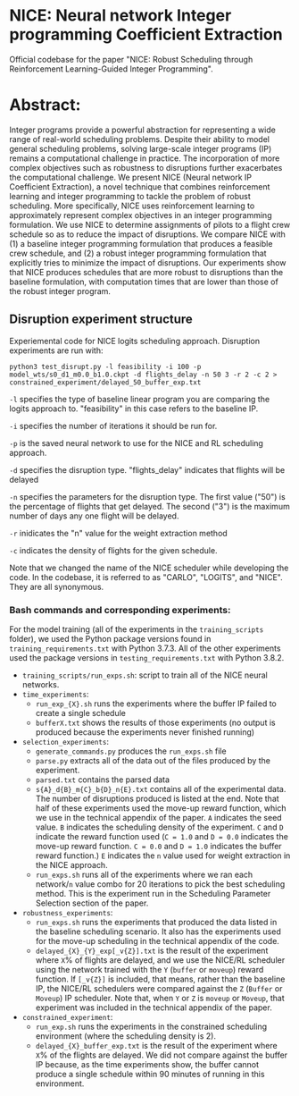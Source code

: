 # NICE: Neural network Integer programming Coefficient Extraction
Official codebase for the paper "NICE: Robust Scheduling through Reinforcement Learning-Guided Integer Programming".

# Abstract:
Integer  programs  provide  a  powerful  abstraction  for  representing a wide range of real-world scheduling problems. Despite their ability to model general scheduling problems, solving large-scale integer programs (IP) remains a computational challenge  in  practice.  The  incorporation  of  more  complex objectives  such  as  robustness  to  disruptions  further  exacerbates the computational challenge. We present NICE (Neural network IP Coefficient Extraction), a novel technique that combines reinforcement learning and integer programming to tackle  the  problem  of  robust  scheduling.  More  specifically, NICE uses reinforcement learning to approximately represent complex objectives in an integer programming formulation. We use NICE to determine assignments of pilots to a flight crew schedule so as to reduce the impact of disruptions. We compare NICE with (1) a baseline integer programming formulation  that  produces  a  feasible  crew  schedule,  and  (2) a robust integer programming formulation that explicitly tries to minimize the impact of disruptions. Our experiments show that NICE produces schedules that are more robust to disruptions than the baseline formulation, with computation times that are lower than those of the robust integer program.

## Disruption experiment structure

Experiemental code for NICE logits scheduling approach. Disruption experiments are run with:

`python3 test_disrupt.py -l feasibility -i 100 -p model_wts/s0_d1_m0.0_b1.0.ckpt -d flights_delay -n 50 3 -r 2 -c 2 > constrained_experiment/delayed_50_buffer_exp.txt`

`-l` specifies the type of baseline linear program you are comparing the logits approach to. "feasibility" in this case refers to the baseline IP.

`-i` specifies the number of iterations it should be run for.

`-p` is the saved neural network to use for the NICE and RL scheduling approach.

`-d` specifies the disruption type. "flights_delay" indicates that flights will be delayed

`-n` specifies the parameters for the disruption type. The first value ("50") is the percentage of flights that get delayed. The second ("3") is the maximum number of days any one flight will be delayed.

`-r` inidicates the "n" value for the weight extraction method

`-c` indicates the density of flights for the given schedule.


Note that we changed the name of the NICE scheduler while developing the code. In the codebase, it is referred to as "CARLO", "LOGITS", and "NICE". They are all synonymous. 

### Bash commands and corresponding experiments:

For the model training (all of the experiments in the `training_scripts` folder), we used the Python package versions found in `training_requirements.txt` with Python 3.7.3. All of the other experiments used the package versions in `testing_requirements.txt` with Python 3.8.2.

- `training_scripts/run_exps.sh`: script to train all of the NICE neural networks.
- `time_experiments`:
  - `run_exp_{X}.sh` runs the experiments where the buffer IP failed to create a single schedule
  - `bufferX.txt` shows the results of those experiments (no output is produced because the experiments never finished running)
- `selection_experiments`:
  - `generate_commands.py` produces the `run_exps.sh` file
  - `parse.py` extracts all of the data out of the files produced by the experiment.
  - `parsed.txt` contains the parsed data
  - `s{A}_d{B}_m{C}_b{D}_n{E}.txt` contains all of the experimental data. The number of disruptions produced is listed at the end. Note that half of these experiments used the move-up reward function, which we use in the technical appendix of the paper. `A` indicates the seed value. `B` indicates the scheduling density of the experiment. `C` and `D` indicate the reward function used (`C = 1.0` and `D = 0.0` indicates the move-up reward function. `C = 0.0` and `D = 1.0` indicates the buffer reward function.) `E` indicates the `n` value used for weight extraction in the NICE approach. 
  - `run_exps.sh` runs all of the experiments where we ran each network/`n` value combo for 20 iterations to pick the best scheduling method. This is the experiment run in the Scheduling Parameter Selection section of the paper.
- `robustness_experiments`:
  - `run_exps.sh` runs the experiments that produced the data listed in the baseline scheduling scenario. It also has the experiments used for the move-up scheduling in the technical appendix of the code. 
  - `delayed_{X}_{Y}_exp[_v{Z}].txt` is the result of the experiment where `X`% of flights are delayed, and we use the NICE/RL scheduler using the network trained with the `Y` (`buffer` or `moveup`) reward function. If `[_v{Z}]` is included, that means, rather than the baseline IP, the NICE/RL schedulers were compared against the `Z` (`Buffer` or `Moveup`) IP scheduler. Note that, when `Y` or `Z` is `moveup` or `Moveup`, that experiment was included in the technical appendix of the paper.
-  `constrained_experiment`:
   -  `run_exp.sh` runs the experiments in the constrained scheduling environment (where the scheduling density is 2).
   -  `delayed_{X}_buffer_exp.txt` is the result of the experiment where `X`% of the flights are delayed. We did not compare against the buffer IP because, as the time experiments show, the buffer cannot produce a single schedule within 90 minutes of running in this environment.
